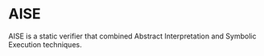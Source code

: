 # AISE
 AISE is a static verifier that combined Abstract Interpretation and Symbolic Execution techniques.
